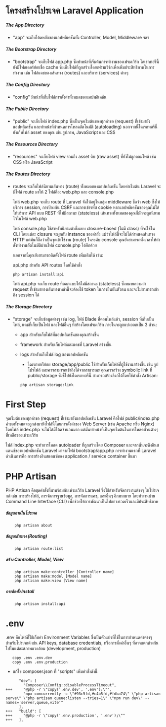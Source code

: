 # โครงสร้างโปรเจค Laravel Application

##### The App Directory

- "app" จะเก็บโค้ดหลักของแอปพลิเคชันทั้ง Controller, Model, Middleware ฯลฯ

##### The Bootstrap Directory

- "bootstrap" จะเก็บไฟล์ app.php ซึ่งทำหน้าที่เริ่มต้นการทำงานของเฟรมเวิร์ก ไดเรกทอรีนี้ยังมีโฟลเดอร์ย่อยชื่อ cache ซึ่งเก็บไฟล์ที่ถูกสร้างโดยเฟรมเวิร์กเพื่อเพิ่มประสิทธิภาพในการทำงาน เช่น ไฟล์แคชของเส้นทาง (routes) และบริการ (services) ต่างๆ

##### The Config Directory

- "config" มีหน้าที่เก็บไฟล์การตั้งค่าทั้งหมดของแอปพลิเคชัน

##### The Public Directory

- "public" จะเก็บไฟล์ index.php ซึ่งเป็นจุดเริ่มต้นของทุกคำขอ (request) ที่เข้ามายังแอปพลิเคชัน และทำหน้าที่กำหนดการโหลดอัตโนมัติ (autoloading)
  นอกจากนี้ไดเรกทอรีนี้ยังเก็บไฟล์ asset ของคุณ เช่น รูปภาพ, JavaScript และ CSS

##### The Resources Directory

- "resources" จะเก็บไฟล์ view รวมถึง asset ดิบ (raw asset) ที่ยังไม่ถูกคอมไพล์ เช่น CSS หรือ JavaScript

##### The Routes Directory

- routes จะเก็บไฟล์นิยามเส้นทาง (route) ทั้งหมดของแอปพลิเคชัน โดยค่าเริ่มต้น Laravel จะมีไฟล์ route มาให้ 2 ไฟล์คือ: web.php และ console.php

  ไฟล์ web.php จะเก็บ route ที่ Laravel จัดให้อยู่ในกลุ่ม middleware ชื่อว่า web ซึ่งให้บริการ session, การป้องกัน CSRF และการเข้ารหัส cookie
  หากแอปพลิเคชันของคุณไม่ได้ให้บริการ API แบบ REST ที่ไม่มีสถานะ (stateless) เส้นทางทั้งหมดของคุณก็มักจะถูกนิยามไว้ในไฟล์ web.php

  ไฟล์ console.php ใช้สำหรับนิยามคำสั่งแบบ closure-based (ไม่มี class) ที่จะใช้ใน CLI โดยแต่ละ closure จะผูกกับ instance ของคำสั่ง
  แม้ว่าไฟล์นี้จะไม่ได้กำหนดเส้นทาง HTTP แต่มันก็ถือว่าเป็นจุดเข้าใช้งาน (route) ในระดับ console
  คุณยังสามารถตั้งเวลาให้คำสั่งทำงานอัตโนมัติผ่านไฟล์ console.php ได้อีกด้วย

  นอกจากนี้คุณยังสามารถติดตั้งไฟล์ route เพิ่มเติมได้ เช่น:

  api.php สำหรับ API routes โดยใช้คำสั่ง

  ```
  php artisan install:api
  ```

  ไฟล์ api.php จะเก็บ route ที่ออกแบบให้ไม่มีสถานะ (stateless) ซึ่งหมายความว่า request ที่เข้ามาทางเส้นทางเหล่านี้จะต้องใช้ token ในการยืนยันตัวตน และจะไม่สามารถเข้าถึง session ได้

##### The Storage Directory

- "storage" จะเก็บข้อมูลต่างๆ เช่น log, ไฟล์ Blade ที่คอมไพล์แล้ว, session ที่เก็บเป็นไฟล์, แคชที่เก็บเป็นไฟล์ และไฟล์อื่นๆ ที่สร้างโดยเฟรมเวิร์ก
  ภายในจะถูกแบ่งออกเป็น 3 ส่วน:

  - app สำหรับเก็บไฟล์ที่แอปพลิเคชันของคุณสร้างขึ้น
  - framework สำหรับเก็บไฟล์และแคชที่ Laravel สร้างขึ้น
  - logs สำหรับเก็บไฟล์ log ของแอปพลิเคชัน

    - ไดเรกทอรีย่อย storage/app/public ใช้สำหรับเก็บไฟล์ที่ผู้ใช้งานสร้างขึ้น เช่น รูปโปรไฟล์ และควรสามารถเข้าถึงได้จากสาธารณะ
      คุณควรสร้าง symbolic link ที่ public/storage ซึ่งชี้ไปยังไดเรกทอรีนี้
      สามารถสร้างลิงก์ได้โดยใช้คำสั่ง Artisan:

    ```
    php artisan storage:link
    ```

# First Step

จุดเริ่มต้นของทุกคำขอ (request) ที่เข้ามายังแอปพลิเคชัน Laravel คือไฟล์ public/index.php
คำขอทั้งหมดจะถูกส่งมายังไฟล์นี้โดยการตั้งค่าของ Web Server (เช่น Apache หรือ Nginx)
โดยไฟล์ index.php จะไม่ได้มีโค้ดจำนวนมาก แต่มันทำหน้าที่เป็นจุดเริ่มต้นในการโหลดส่วนต่างๆ ที่เหลือของเฟรมเวิร์ก

ไฟล์ index.php จะทำการโหลด autoloader ที่ถูกสร้างโดย Composer และจากนั้นจะดึงอินสแตนซ์ของแอปพลิเคชัน Laravel มาจากไฟล์ bootstrap/app.php
การทำงานแรกที่ Laravel ดำเนินการคือ การสร้างอินสแตนซ์ของ application / service container ขึ้นมา

# PHP Artisan

PHP Artisan คือชุดคำสั่งที่มาพร้อมกับเฟรมเวิร์ก Laravel ซึ่งใช้สำหรับจัดการงานต่างๆ ในโปรเจกต์ เช่น การสร้างไฟล์, การจัดการฐานข้อมูล, การจัดการแคช, และอื่นๆ อีกมากมาย โดยทำงานผ่าน Command Line Interface (CLI) เพื่อช่วยให้การพัฒนาเป็นไปอย่างรวดเร็วและมีประสิทธิภาพ

##### ข้อมูลภายในโปรเจค

```
    php artisan about
```

##### ข้อมูลเส้นทาง (Routing)

```
    php artisan route:list
```

##### สร้าง Controller, Model, View

```
    php artisan make:controller [Controller name]
    php artisan make:model [Model name]
    php artisan make:view [View name]
```

##### การติดตั้ง Install

```
    php artisan install:api
```

# .env

.env คือไฟล์ที่ใช้เก็บค่า Environment Variables ซึ่งเป็นตัวแปรที่ใช้ในการกำหนดค่าต่างๆ สำหรับโปรเจกต์ เช่น API keys, database credentials, หรือการตั้งค่าอื่นๆ ที่อาจแตกต่างกันไปในแต่ละสภาพแวดล้อม (development, production)

```
   copy .env .env.dev
   copy .env .env.production
```

- แก้ไข composer.json ที่ "scripts" เพิ่มคำสั่งดังนี้

```
      "dev": [
        "Composer\\Config::disableProcessTimeout",
+++     "@php -r \"copy('.env.dev', '.env');\"",
        "npx concurrently -c \"#93c5fd,#c4b5fd,#fdba74\" \"php artisan serve\" \"php artisan queue:listen --tries=1\" \"npm run dev\" --names='server,queue,vite'"
      ],
+++   "build": [
+++     "@php -r \"copy('.env.production', '.env');\""
+++   ],
```

